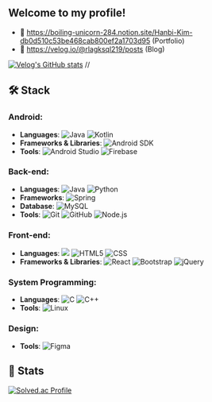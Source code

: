 ## Welcome to my profile!

- 🔗 https://boiling-unicorn-284.notion.site/Hanbi-Kim-db0d510c53be468cab800ef2a1703d95 (Portfolio)
- 📗 https://velog.io/@rlagksql219/posts (Blog)

<!-- Velog에서 최신글 가져오기 -->
[![Velog's GitHub stats](https://velog-readme-stats.vercel.app/api/list?name=rlagksql219)](https://velog.io/@rlagksql219) 
//

## 🛠️ Stack

### Android:
- **Languages**: ![Java](https://img.shields.io/badge/Java-3776AB?style=flat-square&logo=mysql&logoColor=white) ![Kotlin](https://img.shields.io/badge/Kotlin-7F52FF?logo=kotlin&logoColor=white)
- **Frameworks & Libraries**: ![Android SDK](https://img.shields.io/badge/Android_SDK-3DDC84?logo=android&logoColor=white)
- **Tools**: ![Android Studio](https://img.shields.io/badge/Android_Studio-3DDC84?logo=android-studio&logoColor=white) ![Firebase](https://img.shields.io/badge/Firebase-FFCA28?logo=firebase&logoColor=white)

### Back-end:
- **Languages**: ![Java](https://img.shields.io/badge/Java-3776AB?style=flat-square&logo=mysql&logoColor=white) ![Python](https://img.shields.io/badge/Python-306998?logo=python&logoColor=white)
- **Frameworks**: ![Spring](https://img.shields.io/badge/Spring-6DB33F?logo=spring&logoColor=white)
- **Database**: ![MySQL](https://img.shields.io/badge/MySQL-4479A1?logo=mysql&logoColor=white)
- **Tools**: ![Git](https://img.shields.io/badge/Git-F05032?logo=git&logoColor=white) ![GitHub](https://img.shields.io/badge/GitHub-181717?logo=github&logoColor=white) ![Node.js](https://img.shields.io/badge/Node.js-8CC84B?logo=node.js&logoColor=white)

### Front-end:
- **Languages**: <img src="https://img.shields.io/badge/Javascript-ffb13b?style=flat-square&logo=javascript&logoColor=white"/> ![HTML5](https://img.shields.io/badge/HTML5-%23E34F26.svg?style=flat-square&logo=HTML5&logoColor=white) ![CSS](https://img.shields.io/badge/CSS-1572B6?logo=css3&logoColor=white)
- **Frameworks & Libraries**: ![React](https://img.shields.io/badge/React-61DAFB?logo=react&logoColor=white) ![Bootstrap](https://img.shields.io/badge/Bootstrap-563D7C?logo=bootstrap&logoColor=white) ![jQuery](https://img.shields.io/badge/jQuery-0769AD?logo=jquery&logoColor=white)

### System Programming:
- **Languages**: ![C](https://img.shields.io/badge/C-%2300599C.svg?style=flat-square&logo=C&logoColor=white) ![C++](https://img.shields.io/badge/C++-%2300599C.svg?style=flat-square&logo=c%2B%2B&logoColor=white)
- **Tools**: ![Linux](https://img.shields.io/badge/Linux-%FCC624.svg?style=flat-square&logo=Linux&logoColor=white)

### Design:
- **Tools**: ![Figma](https://img.shields.io/badge/Figma-%23F24E1E.svg?style=flat-square&logo=Figma&logoColor=white)


## 🐣 Stats

[![Solved.ac Profile](http://mazassumnida.wtf/api/v2/generate_badge?boj=rlagksql219)](https://solved.ac/rlagksql219/)
